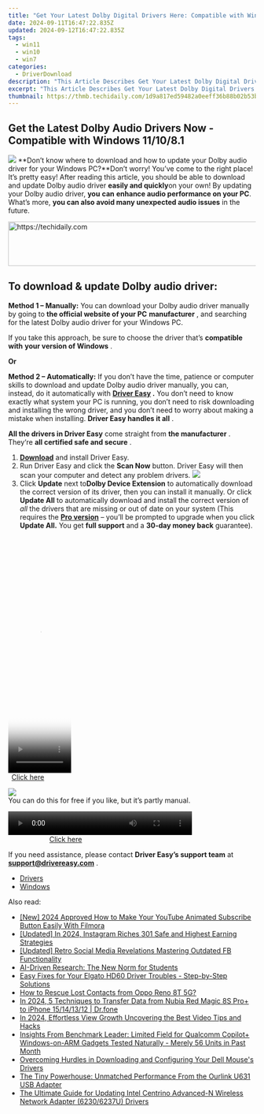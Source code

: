 ```yaml
---
title: "Get Your Latest Dolby Digital Drivers Here: Compatible with Windows 11/10/8.1"
date: 2024-09-11T16:47:22.835Z
updated: 2024-09-12T16:47:22.835Z
tags:
  - win11
  - win10
  - win7
categories:
  - DriverDownload
description: "This Article Describes Get Your Latest Dolby Digital Drivers Here: Compatible with Windows 11/10/8.1"
excerpt: "This Article Describes Get Your Latest Dolby Digital Drivers Here: Compatible with Windows 11/10/8.1"
thumbnail: https://thmb.techidaily.com/1d9a817ed59482a0eeff36b88b02b53bced3999d961f8420245056a49851ba62.jpg
---
```


## Get the Latest Dolby Audio Drivers Now - Compatible with Windows 11/10/8.1

![](https://images.drivereasy.com/wp-content/uploads/2019/01/snap000424-300x186.png)   **Don’t know where to download and how to update your Dolby audio driver for your Windows PC?**Don’t worry! You’ve come to the right place! It’s pretty easy! After reading this article, you should be able to download and update Dolby audio driver **easily and quickly**on your own! By updating your Dolby audio driver, **you**  **can**  **enhance audio performance on your PC**. What’s more, **you can also avoid many unexpected audio issues**  in the future.

<!-- affiliate ads begin -->
<a href="https://unicoeye.pxf.io/c/5597632/2134493/18498" target="_top" id="2134493">
  <img src="//a.impactradius-go.com/display-ad/18498-2134493" border="0" alt="https://techidaily.com" width="728" height="90"/>
</a>
<img height="0" width="0" src="https://unicoeye.pxf.io/i/5597632/2134493/18498" style="position:absolute;visibility:hidden;" border="0" />
<!-- affiliate ads end -->

## **To download & update Dolby audio driver:**

**Method 1 – Manually:**  You can download your Dolby audio driver manually by going to **the official website of your PC** **manufacturer**  , and searching for the latest Dolby audio driver for your Windows PC.

 If you take this approach, be sure to choose the driver that’s **compatible with** **your version of Windows** .

**Or**

**Method 2 – Automatically:**   If you don’t have the time, patience or computer skills to download and update Dolby audio driver manually, you can, instead, do it automatically with **[Driver Easy](https://tools.techidaily.com/drivereasy/download/) .**  You don’t need to know exactly what system your PC is running, you don’t need to risk downloading and installing the wrong driver, and you don’t need to worry about making a mistake when installing. **Driver Easy handles it all** .

**All the drivers in Driver Easy** come straight from **the manufacturer** . They‘re **all certified safe and secure** .

1. **[Download](https://tools.techidaily.com/drivereasy/download/)**  and install Driver Easy.
2. Run Driver Easy and click the **Scan Now**  button. Driver Easy will then scan your computer and detect any problem drivers. ![](https://images.drivereasy.com/wp-content/uploads/2019/01/snap000425.png)
3. Click **Update**  next to**Dolby Device Extension** to automatically download the correct version of its driver, then you can install it manually. Or click **Update All**  to automatically download and install the correct version of _all_  the drivers that are missing or out of date on your system (This requires the **[Pro version](https://tools.techidaily.com/drivereasy/download/)**  – you’ll be prompted to upgrade when you click **Update All.** You get **full support**  and a **30-day money back**  guarantee).  

<!-- affiliate ads begin -->
<span id="1975658">
					<video width="128" height="480" style="cursor:pointer"
           poster="//a.impactradius-go.com/display-clicktoplayimage/1975658.png"
           onclick="if(!this.playClicked){this.play();this.setAttribute('controls',true);this.playClicked=true;}">
	   <source src="//a.impactradius-go.com/display-ad/22993-1975658">
	   <img src="//a.impactradius-go.com/display-clicktoplayimage/1975658.png" style="border: none; height: 100%; width: 100%; object-fit: contain">
	</video>
	<div style="width:80px;text-align:center"><a href="javascript:window.open(decodeURIComponent('https%3A%2F%2Fhomestyler.sjv.io%2Fc%2F5597632%2F1975658%2F22993'), '_blank');void(0);">Click here</a></div>
</span>
<img height="0" width="0" src="https://imp.pxf.io/i/5597632/1975658/22993" style="position:absolute;visibility:hidden;" border="0" />
<!-- affiliate ads end -->

![](https://images.drivereasy.com/wp-content/uploads/2019/01/snap000426.png)  
 You can do this for free if you like, but it’s partly manual.  

<!-- affiliate ads begin -->
<span id="1936838">
					<video width="374" height="48" style="cursor:pointer"
           poster="//a.impactradius-go.com/display-clicktoplayimage/1936838.png"
           onclick="if(!this.playClicked){this.play();this.setAttribute('controls',true);this.playClicked=true;}">
	   <source src="//a.impactradius-go.com/display-ad/18409-1936838">
	   <img src="//a.impactradius-go.com/display-clicktoplayimage/1936838.png" style="border: none; height: 100%; width: 100%; object-fit: contain">
	</video>
	<div style="width:234px;text-align:center"><a href="javascript:window.open(decodeURIComponent('https%3A%2F%2Fcoinrule.sjv.io%2Fc%2F5597632%2F1936838%2F18409'), '_blank');void(0);">Click here</a></div>
</span>
<img height="0" width="0" src="https://imp.pxf.io/i/5597632/1936838/18409" style="position:absolute;visibility:hidden;" border="0" />
<!-- affiliate ads end -->

 If you need assistance, please contact **Driver Easy’s support team** at [**support@drivereasy.com**](https://tools.techidaily.com/drivereasy/download/) .

* [Drivers](https://tools.techidaily.com/drivereasy/download/)
* [Windows](https://tools.techidaily.com/drivereasy/download/)

<ins class="adsbygoogle"
     style="display:block"
     data-ad-format="autorelaxed"
     data-ad-client="ca-pub-7571918770474297"
     data-ad-slot="1223367746"></ins>

<ins class="adsbygoogle"
     style="display:block"
     data-ad-client="ca-pub-7571918770474297"
     data-ad-slot="8358498916"
     data-ad-format="auto"
     data-full-width-responsive="true"></ins>

<span class="atpl-alsoreadstyle">Also read:</span>
<div><ul>
<li><a href="https://eaxpv-info.techidaily.com/new-2024-approved-how-to-make-your-youtube-animated-subscribe-button-easily-with-filmora/"><u>[New] 2024 Approved How to Make Your YouTube Animated Subscribe Button Easily With Filmora</u></a></li>
<li><a href="https://instagram-video-files.techidaily.com/updated-in-2024-instagram-riches-301-safe-and-highest-earning-strategies/"><u>[Updated] In 2024, Instagram Riches 301 Safe and Highest Earning Strategies</u></a></li>
<li><a href="https://facebook-video-content.techidaily.com/updated-retro-social-media-revelations-mastering-outdated-fb-functionality/"><u>[Updated] Retro Social Media Revelations Mastering Outdated FB Functionality</u></a></li>
<li><a href="https://tech-haven.techidaily.com/ai-driven-research-the-new-norm-for-students/"><u>AI-Driven Research: The New Norm for Students</u></a></li>
<li><a href="https://hardware-help.techidaily.com/easy-fixes-for-your-elgato-hd60-driver-troubles-step-by-step-solutions/"><u>Easy Fixes for Your Elgato HD60 Driver Troubles - Step-by-Step Solutions</u></a></li>
<li><a href="https://blog-min.techidaily.com/how-to-rescue-lost-contacts-from-oppo-reno-8t-5g-by-fonelab-android-recover-contacts/"><u>How to Rescue Lost Contacts from Oppo Reno 8T 5G?</u></a></li>
<li><a href="https://android-transfer.techidaily.com/in-2024-5-techniques-to-transfer-data-from-nubia-red-magic-8s-proplus-to-iphone-15141312-drfone-by-drfone-transfer-from-android-transfer-from-android/"><u>In 2024, 5 Techniques to Transfer Data from Nubia Red Magic 8S Pro+ to iPhone 15/14/13/12 | Dr.fone</u></a></li>
<li><a href="https://youtube-videos.techidaily.com/in-2024-effortless-view-growth-uncovering-the-best-video-tips-and-hacks/"><u>In 2024, Effortless View Growth Uncovering the Best Video Tips and Hacks</u></a></li>
<li><a href="https://hardware-updates.techidaily.com/insights-from-benchmark-leader-limited-field-for-qualcomm-copilotplus-windows-on-arm-gadgets-tested-naturally-merely-56-units-in-past-month/"><u>Insights From Benchmark Leader: Limited Field for Qualcomm Copilot+ Windows-on-ARM Gadgets Tested Naturally - Merely 56 Units in Past Month</u></a></li>
<li><a href="https://hardware-updates.techidaily.com/overcoming-hurdles-in-downloading-and-configuring-your-dell-mouses-drivers/"><u>Overcoming Hurdles in Downloading and Configuring Your Dell Mouse's Drivers</u></a></li>
<li><a href="https://buynow-marvelous.techidaily.com/the-tiny-powerhouse-unmatched-performance-from-the-ourlink-u631-usb-adapter/"><u>The Tiny Powerhouse: Unmatched Performance From the Ourlink U631 USB Adapter</u></a></li>
<li><a href="https://hardware-updates.techidaily.com/the-ultimate-guide-for-updating-intel-centrino-advanced-n-wireless-network-adapter-62306237u-drivers/"><u>The Ultimate Guide for Updating Intel Centrino Advanced-N Wireless Network Adapter (6230/6237U) Drivers</u></a></li>
</ul></div>

